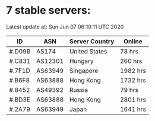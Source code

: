 # 7 stable servers:

Latest update at: Sun Jun 07 06:10:11 UTC 2020

| ID | ASN | Server Country | Online |
| -- | --- | -------------- | ------ |
| #.D09B | AS174 | United States | 78 hrs |
| #.C831 | AS12301 | Hungary | 260 hrs |
| #.7F1D | AS63949 | Singapore | 1982 hrs |
| #.B6F8 | AS63888 | Hong Kong | 1732 hrs |
| #.8452 | AS49392 | Russia | 79 hrs |
| #.BD3E | AS63888 | Hong Kong | 2801 hrs |
| #.2A79 | AS63949 | Japan | 1641 hrs |

